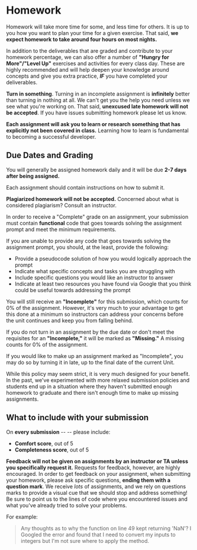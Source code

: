 # Homework

Homework will take more time for some, and less time for others. It is up to you
how you want to plan your time for a given exercise. That said, **we expect
homework to take around four hours on most nights.**

In addition to the deliverables that are graded and contribute to your homework percentage, we can also offer a number of **"Hungry for More"/"Level Up"** exercises and activities for every class day. These are highly recommended and will help deepen your knowledge around concepts and give you extra practice, ***IF*** you have completed your deliverables. 

**Turn in something**. Turning in an incomplete assignment is **infinitely**
better than turning in nothing at all. We can't get you the help you need unless
we see what you're working on. That said, **unexcused late homework will not be
accepted**. If you have issues submitting homework please let us know.

**Each assignment will ask you to learn or research something that has
explicitly not been covered in class.** Learning how to learn is fundamental to
becoming a successful developer.

## Due Dates and Grading

You will generally be assigned homework daily and it will be due **2-7 days after being assigned.**

Each assignment should contain instructions on how to submit it.

**Plagiarized homework will not be accepted.** Concerned about what is
considered plagiarism? Consult an instructor.

In order to receive a "Complete" grade on an assignment, your submission must
contain **functional** code that goes towards solving the assignment prompt and meet the minimum requirements.

If you are unable to provide any code that goes towards solving the assignment
prompt, you should, at the least, provide the following:

- Provide a pseudocode solution of how you would logically approach the prompt
- Indicate what specific concepts and tasks you are struggling with
- Include specific questions you would like an instructor to answer
- Indicate at least two resources you have found via Google that you think could
  be useful towards addressing the prompt

You will still receive an **"Incomplete"** for this submission, which counts for 0%
of the assignment. However, it's very much to your advantage to get this done at
a minimum so instructors can address your concerns before the unit continues and
keep you from falling behind.

If you do not turn in an assignment by the due date or don't meet the requisites
for an **"Incomplete,"** it will be marked as **"Missing."** A missing counts for 0% of
the assignment.

If you would like to make up an assignment marked as "Incomplete", you may do so
by turning it in late, up to the final date of the current Unit.

While this policy may seem strict, it is very much designed for your benefit. In
the past, we've experimented with more relaxed submission policies and students
end up in a situation where they haven't submitted enough homework to graduate
and there isn't enough time to make up missing assignments.

## What to include with your submission

On **every submission** --
-- please include:

- **Comfort score**, out of 5
- **Completeness score**, out of 5

**Feedback will not be given on assignments by an instructor or TA unless you
specifically request it.** Requests for feedback, however, are highly
encouraged. In order to get feedback on your assignment, when submitting your
homework, please ask specific questions, **ending them with a
question mark**. We receive _lots_ of assignments, and we rely on questions
marks to provide a visual cue that we should stop and address something! Be sure
to point us to the lines of code where you encountered issues and what you've
already tried to solve your problems.

For example:

> Any thoughts as to why the function on line 49 kept returning 'NaN'? I Googled
> the error and found that I need to convert my inputs to integers but I'm not
> sure where to apply the method.
